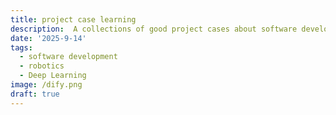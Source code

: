 ```yaml
---
title: project case learning
description:  A collections of good project cases about software development, robotics, and machine learning.
date: '2025-9-14'
tags:
  - software development
  - robotics
  - Deep Learning
image: /dify.png
draft: true
---
```

